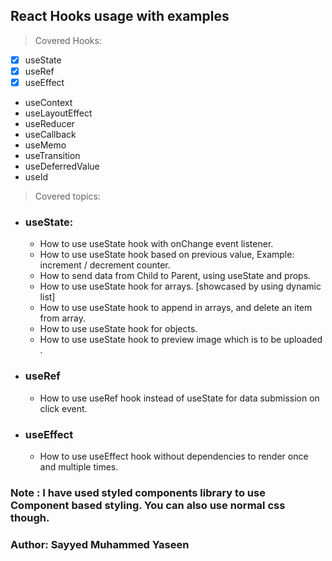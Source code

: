 ## React Hooks usage with examples

> Covered Hooks:

- [x] useState
- [x] useRef
- [x] useEffect
- useContext
- useLayoutEffect
- useReducer
- useCallback
- useMemo
- useTransition
- useDeferredValue
- useId

> Covered topics:

- ### useState:

  - How to use useState hook with onChange event listener.
  - How to use useState hook based on previous value, Example: increment / decrement counter.
  - How to send data from Child to Parent, using useState and props.
  - How to use useState hook for arrays. [showcased by using dynamic list]
  - How to use useState hook to append in arrays, and delete an item from array.
  - How to use useState hook for objects.
  - How to use useState hook to preview image which is to be uploaded .

- ### useRef
  - How to use useRef hook instead of useState for data submission on click event.
- ### useEffect
  - How to use useEffect hook without dependencies to render once and multiple times.

### Note : I have used styled components library to use Component based styling. You can also use normal css though.

### Author: Sayyed Muhammed Yaseen

